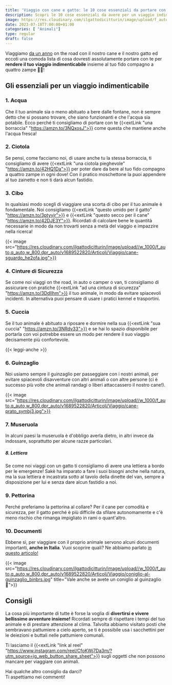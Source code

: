```yaml
---
title: 'Viaggio con cane e gatto: le 10 cose essenziali da portare con te!'
description: Scopri le 10 cose essenziali da avere per un viaggio indimenticabile con il tuo animale! Leggi il nostro articolo per pianificare al meglio la tua avventura.
image: https://res.cloudinary.com/ilgattodicitturin/image/upload/f_auto,q_auto,w_800,dpr_auto/v1689522826/Articoli/Viaggio/gatto-guinzaglio_sl2l8z.jpg
date: 2023-07-18T7:00:00+01:00
categories: [ "Animali"]
type: regular   
draft: false
---
```


Viaggiamo [da un anno](/blog/un-anno-in-camper-quanto-costa) on the road con il nostro cane e il nostro gatto ed eccoti una comoda lista di cosa dovresti assolutamente portare con te per **rendere il tuo viaggio indimenticabile** insieme al tuo fido compagno a quattro zampe 🐶🐱!

## Gli essenziali per un viaggio indimenticabile

### 1. Acqua
Che il tuo animale sia o meno abituato a bere dalle fontane, non è sempre detto che si possano trovare, che siano funzionanti e che l'acqua sia potabile.
Ecco perché ti consigliamo di portare con te {{<extLink "una borraccia" "https://amzn.to/3NQxosJ">}} come questa che mantiene anche l'acqua fresca!

### 2. Ciotola
Se pensi, come facciamo noi, di usare anche tu la stessa borraccia, ti consigliamo di avere {{<extLink "una ciotola pieghevole" "https://amzn.to/42HQ1Da">}} per poter dare da bere al tuo fido compagno a quattro zampe in ogni dove! Con il pratico moschettone la puoi appendere al tuo zainetto e non ti darà alcun fastidio. 

### 3. Cibo
In qualsiasi modo scegli di viaggiare una scorta di cibo per il tuo animale è fondamentale.
Noi consigliamo {{<extLink "questo umido per il gatto" "https://amzn.to/3ptyyjr">}} e {{<extLink "questo secco per il cane" "https://amzn.to/42DJE3Y">}}. Ricordati di calcolare bene le quantità necessarie in modo da non trovarti senza a metà del viaggio e impazzire nella ricerca!

{{< image src="https://res.cloudinary.com/ilgattodicitturin/image/upload//w_1000/f_auto,q_auto,w_800,dpr_auto/v1689522820/Articoli/Viaggio/cane-sguardo_he2ofa.jpg">}}

### 4. Cinture di Sicurezza 
Se come noi viaggi on the road, in auto o camper o van, ti consigliamo di assicurare con pratiche {{<extLink "ad una cintura di sicurezza" "https://amzn.to/3DdIlhm">}} il tuo animale, in modo da evitare spiacevoli incidenti. In alternativa puoi pensare di usare i pratici kennel e trasportini.

### 5. Cuccia
Se il tuo animale è abituato a riposare e dormire nella sua {{<extLink "sua cuccia" "https://amzn.to/3NRdv33">}} e se hai lo spazio disponibile per portarla con voi potrebbe essere un modo per rendere il suo viaggio decisamente più confortevole. 

{{< leggi-anche >}}

### 6. Guinzaglio
Noi usiamo sempre il guinzaglio per passeggiare con i nostri animali, per evitare spiacevoli disavventure con altri animali o con altre persone (ci è successo più volte che animali randagi o liberi attaccassero il nostro cane!).

{{< image src="https://res.cloudinary.com/ilgattodicitturin/image/upload//w_1000/f_auto,q_auto,w_800,dpr_auto/v1689522820/Articoli/Viaggio/cane-prato_symbj3.jpg">}}

### 7. Museruola
In alcuni paesi la museruola è d'obbligo averla dietro, in altri invece da indossare, soprattutto per alcune razze particolari. 

##### 8. Lettiera
Se come noi viaggi con un gatto ti consigliamo di avere una lettiera a bordo per le emergenze! Sakè ha imparato a fare i suoi bisogni anche nella natura, ma la sua lettiera è incastrata sotto al tavolo della dinette del van, sempre a disposizione per lui e senza dare alcun fastidio a noi. 

### 9. Pettorina 
Perché preferiamo la pettorina al collare?
Per il cane per comodità e sicurezza, per il gatto perché è più difficile da sfilare autonomamente e c'è meno rischio che rimanga impigliato in rami o quant'altro.

### 10. Documenti
Ebbene sì, per viaggiare con il proprio animale servono alcuni documenti importanti, **anche in Italia**. 
Vuoi scoprire quali? 
Ne abbiamo parlato [in questo articolo!](/blog/viaggiare-cane-gatto-guida-completa)

{{< image src="https://res.cloudinary.com/ilgattodicitturin/image/upload//w_1000/f_auto,q_auto,w_800,dpr_auto/v1689522820/Articoli/Viaggio/coniglio-al-guinzaglio_binbrs.jpg" title="Vale anche se avete un coniglio al guinzaglio 🐰">}}

## Consigli
La cosa più importante di tutte è forse la voglia di **divertirsi e vivere bellissime avventure insieme!**
Ricordati sempre di rispettare i tempi del tuo animale e di prestare attenzione al clima.
Talvolta abbiamo visitato posti che sembravano pattumiere a cielo aperto, se ti è possibile usa i sacchettini per le deiezioni e buttali nelle pattumiere comunali. 

Ti lasciamo il {{<extLink "link al reel" "https://www.instagram.com/reel/CfoKWj7Da3m/?utm_source=ig_web_button_share_sheet">}} sugli oggetti che non possono mancare per viaggiare con animali. 

Hai qualche altro consiglio da darci?   
Ti aspettiamo nei commenti!

 